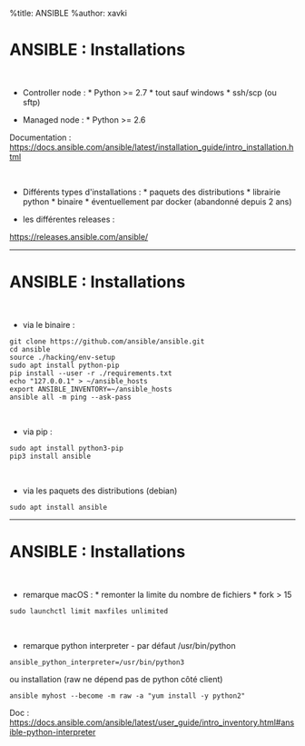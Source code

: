 %title: ANSIBLE
%author: xavki


# ANSIBLE : Installations


<br>

* Controller node : 
		* Python >= 2.7
		* tout sauf windows
		* ssh/scp (ou sftp)

* Managed node :
		* Python >= 2.6

Documentation : https://docs.ansible.com/ansible/latest/installation_guide/intro_installation.html

<br>

* Différents types d'installations :
		* paquets des distributions
		* librairie python
		* binaire
		* éventuellement par docker (abandonné depuis 2 ans)

* les différentes releases :

https://releases.ansible.com/ansible/

--------------------------------------------------------------------------------------------------------

# ANSIBLE : Installations



<br>

* via le binaire :

```
git clone https://github.com/ansible/ansible.git
cd ansible
source ./hacking/env-setup
sudo apt install python-pip
pip install --user -r ./requirements.txt
echo "127.0.0.1" > ~/ansible_hosts
export ANSIBLE_INVENTORY=~/ansible_hosts
ansible all -m ping --ask-pass
```

<br>

* via pip :

```
sudo apt install python3-pip
pip3 install ansible
```

<br>

* via les paquets des distributions (debian)

```
sudo apt install ansible
```


--------------------------------------------------------------------------------------------------------

# ANSIBLE : Installations



<br>

* remarque macOS : 
		* remonter la limite du nombre de fichiers
		* fork > 15

```
sudo launchctl limit maxfiles unlimited
```

<br>

* remarque python interpreter - par défaut /usr/bin/python

```
ansible_python_interpreter=/usr/bin/python3
```

ou installation (raw ne dépend pas de python côté client)

```
ansible myhost --become -m raw -a "yum install -y python2"
```

Doc : https://docs.ansible.com/ansible/latest/user_guide/intro_inventory.html#ansible-python-interpreter
